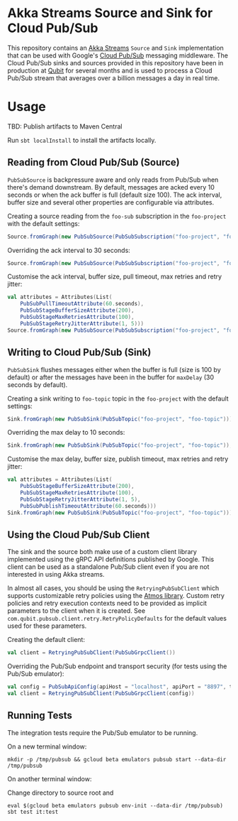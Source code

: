 Akka Streams Source and Sink for Cloud Pub/Sub
===============================================

This repository contains an [Akka Streams](http://doc.akka.io/docs/akka/2.4/scala/stream/index.html) `Source` and `Sink` implementation that can be used with Google's [Cloud Pub/Sub](https://cloud.google.com/pubsub/) messaging middleware. The Cloud Pub/Sub sinks and sources provided in this repository have been in production at [Qubit](http://www.qubit.com/) for several months and is used to process a Cloud Pub/Sub stream that averages over a billion messages a day in real time.


Usage
=====

TBD: Publish artifacts to Maven Central

Run `sbt localInstall` to install the artifacts locally.


Reading from Cloud Pub/Sub (Source)
-----------------------------------

`PubSubSource` is backpressure aware and only reads from Pub/Sub when there's demand downstream. By default, messages are acked every 10 seconds or when the ack buffer is full (default size 100). The ack interval, buffer size and several other properties are configurable via attributes.


Creating a source reading from the `foo-sub` subscription in the `foo-project` with the default settings:

```scala
Source.fromGraph(new PubSubSource(PubSubSubscription("foo-project", "foo-sub")))
```

Overriding the ack interval to 30 seconds:


```scala
Source.fromGraph(new PubSubSource(PubSubSubscription("foo-project", "foo-sub")), 30.seconds)
```

Customise the ack interval, buffer size, pull timeout, max retries and retry jitter:


```scala
val attributes = Attributes(List(
    PubSubPullTimeoutAttribute(60.seconds),
    PubSubStageBufferSizeAttribute(200),
    PubSubStageMaxRetriesAttribute(100),
    PubSubStageRetryJitterAttribute(1, 5)))
Source.fromGraph(new PubSubSource(PubSubSubscription("foo-project", "foo-sub")), 30.seconds).withAttributes(attributes)
```



Writing to Cloud Pub/Sub (Sink)
-------------------------------

`PubSubSink` flushes messages either when the buffer is full (size is 100 by default) or after the messages have been in the buffer for `maxDelay` (30 seconds by default).


Creating a sink writing to `foo-topic` topic in the `foo-project` with the default settings:

```scala
Sink.fromGraph(new PubSubSink(PubSubTopic("foo-project", "foo-topic")))
```

Overriding the max delay to 10 seconds:


```scala
Sink.fromGraph(new PubSubSink(PubSubTopic("foo-project", "foo-topic")), 10.seconds)
```

Customise the max delay, buffer size, publish timeout, max retries and retry jitter:


```scala
val attributes = Attributes(List(
    PubSubStageBufferSizeAttribute(200),
    PubSubStageMaxRetriesAttribute(100),
    PubSubStageRetryJitterAttribute(1, 5),
    PubSubPublishTimeoutAttribute(60.seconds)))
Sink.fromGraph(new PubSubSink(PubSubTopic("foo-project", "foo-topic"))).withAttributes(attributes)
```


Using the Cloud Pub/Sub Client
------------------------------

The sink and the source both make use of a custom client library implemented using the gRPC API definitions published by Google. This client can be used as a standalone Pub/Sub client even if you are not interested in using Akka streams.


In almost all cases, you should be using the `RetryingPubSubClient` which supports customizable retry policies using the [Atmos library](http://zman.io/atmos/). Custom retry policies and retry execution contexts need to be provided as implicit parameters to the client when it is created. See `com.qubit.pubsub.client.retry.RetryPolicyDefaults` for the default values used for these parameters.


Creating the default client:


```scala
val client = RetryingPubSubClient(PubSubGrpcClient())
```

Overriding the Pub/Sub endpoint and transport security (for tests using the Pub/Sub emulator):

```scala
val config = PubSubApiConfig(apiHost = "localhost", apiPort = "8897", tlsEnabled = false)
val client = RetryingPubSubClient(PubSubGrpcClient(config))
```


Running Tests
--------------

The integration tests require the Pub/Sub emulator to be running. 

On a new terminal window:

```
mkdir -p /tmp/pubsub && gcloud beta emulators pubsub start --data-dir /tmp/pubsub
```

On another terminal window:

Change directory to source root and

```
eval $(gcloud beta emulators pubsub env-init --data-dir /tmp/pubsub)
sbt test it:test
```

